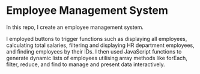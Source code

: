 # Employee Management System

In this repo, I create an employee management system.

I employed buttons to trigger functions such as displaying all employees, calculating total salaries, filtering and displaying HR department employees, and finding employees by their IDs. 
I then used JavaScript functions to generate dynamic lists of employees utilising array methods like forEach, filter, reduce, and find to manage and present data interactively.
